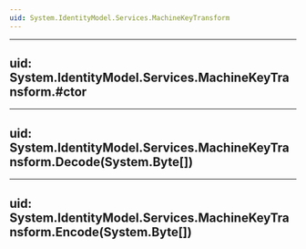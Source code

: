 ```yaml
---
uid: System.IdentityModel.Services.MachineKeyTransform
---
```


---
uid: System.IdentityModel.Services.MachineKeyTransform.#ctor
---

---
uid: System.IdentityModel.Services.MachineKeyTransform.Decode(System.Byte[])
---

---
uid: System.IdentityModel.Services.MachineKeyTransform.Encode(System.Byte[])
---
